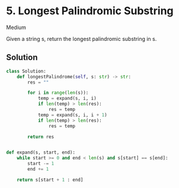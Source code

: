 # 5. Longest Palindromic Substring

Medium

Given a string s, return the longest palindromic substring in s.

## Solution

```python
class Solution:
    def longestPalindrome(self, s: str) -> str:
        res = ""

        for i in range(len(s)):
            temp = expand(s, i, i)
            if len(temp) > len(res):
                res = temp
            temp = expand(s, i, i + 1)
            if len(temp) > len(res):
                res = temp

        return res


def expand(s, start, end):
    while start >= 0 and end < len(s) and s[start] == s[end]:
        start -= 1
        end += 1

    return s[start + 1 : end]
```
